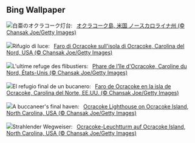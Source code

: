 ## Bing Wallpaper
![](https://www.bing.com/th?id=OHR.OcracokeLight_JA-JP0600038027_UHD.jpg&w=1000)白亜のオクラコーク灯台:&nbsp;&ensp;[オクラコーク島,  米国 ノースカロライナ州 (© Chansak Joe/Getty Images)](https://www.bing.com/th?id=OHR.OcracokeLight_JA-JP0600038027_UHD.jpg)
<br><br/>
![](https://www.bing.com/th?id=OHR.OcracokeLight_IT-IT0714167310_UHD.jpg&w=1000)Rifugio di luce:&nbsp;&ensp;[Faro di Ocracoke sull'isola di Ocracoke, Carolina del Nord, USA (© Chansak Joe/Getty Images)](https://www.bing.com/th?id=OHR.OcracokeLight_IT-IT0714167310_UHD.jpg)
<br><br/>
![](https://www.bing.com/th?id=OHR.OcracokeLight_FR-FR4610560475_UHD.jpg&w=1000)L'ultime refuge des flibustiers:&nbsp;&ensp;[Phare de l’île d'Ocracoke, Caroline du Nord, États-Unis (© Chansak Joe/Getty Images)](https://www.bing.com/th?id=OHR.OcracokeLight_FR-FR4610560475_UHD.jpg)
<br><br/>
![](https://www.bing.com/th?id=OHR.OcracokeLight_ES-ES5015251723_UHD.jpg&w=1000)El refugio final de un bucanero:&nbsp;&ensp;[Faro de Ocracoke en la isla de Ocracoke, Carolina del Norte, EE.UU. (© Chansak Joe/Getty Images)](https://www.bing.com/th?id=OHR.OcracokeLight_ES-ES5015251723_UHD.jpg)
<br><br/>
![](https://www.bing.com/th?id=OHR.OcracokeLight_EN-GB0317471752_UHD.jpg&w=1000)A buccaneer's final haven:&nbsp;&ensp;[Ocracoke Lighthouse on Ocracoke Island, North Carolina, USA (© Chansak Joe/Getty Images)](https://www.bing.com/th?id=OHR.OcracokeLight_EN-GB0317471752_UHD.jpg)
<br><br/>
![](https://www.bing.com/th?id=OHR.OcracokeLight_DE-DE4329523097_UHD.jpg&w=1000)Strahlender Wegweiser:&nbsp;&ensp;[Ocracoke-Leuchtturm auf Ocracoke Island, North Carolina, USA (© Chansak Joe/Getty Images)](https://www.bing.com/th?id=OHR.OcracokeLight_DE-DE4329523097_UHD.jpg)
<br><br/>
